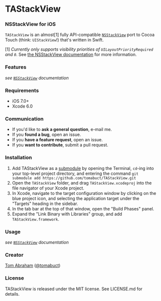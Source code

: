 TAStackView
===========

### NSStackView for iOS

`TAStackView` is an almost[1] fully API-compatible [`NSStackView`](https://developer.apple.com/library/mac/documentation/AppKit/Reference/NSStackView_Class/Chapters/Reference.html) port to Cocoa Touch (think: `UIStackView`!) that's written in Swift.

[1] *Currently only supports visibility priorities of `UILayoutPriorityRequired` and `0`*. See [the NSStackView documentation](https://developer.apple.com/library/mac/documentation/AppKit/Reference/NSStackView_Class/Chapters/Reference.html#jumpTo_24) for more information.

### Features

*see [`NSStackView`](https://developer.apple.com/library/mac/documentation/AppKit/Reference/NSStackView_Class/Chapters/Reference.html) documentation*

### Requirements

- iOS 7.0+
- Xcode 6.0

### Communication

- If you'd like to **ask a general question**, e-mail me.
- If you **found a bug**, open an issue.
- If you **have a feature request**, open an issue.
- If you **want to contribute**, submit a pull request.

### Installation

1. Add TAStackView as a [submodule](http://git-scm.com/docs/git-submodule) by opening the Terminal, `cd`-ing into your top-level project directory, and entering the command `git submodule add https://github.com/tomabuct/TAStackView.git`
2. Open the `TAStackView` folder, and drag `TAStackView.xcodeproj` into the file navigator of your Xcode project.
3. In Xcode, navigate to the target configuration window by clicking on the blue project icon, and selecting the application target under the "Targets" heading in the sidebar.
4. In the tab bar at the top of that window, open the "Build Phases" panel.
5. Expand the "Link Binary with Libraries" group, and add `TAStackView.framework`.

### Usage

*see [`NSStackView`](https://developer.apple.com/library/mac/documentation/AppKit/Reference/NSStackView_Class/Chapters/Reference.html) documentation*


### Creator

[Tom Abraham](http://github.com/tomabuct) ([@tomabuct](https://twitter.com/tomabuct))

### License

TAStackView is released under the MIT license. See LICENSE.md for details.
